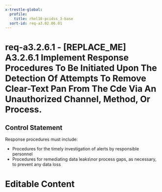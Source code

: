 ```yaml
---
x-trestle-global:
  profile:
    title: rhel10-pcidss_3-base
  sort-id: req-a3.02.06.01
---
```


# req-a3.2.6.1 - \[REPLACE_ME\] A3.2.6.1 Implement Response Procedures To Be Initiated Upon The Detection Of Attempts To Remove Clear-Text Pan From The Cde Via An Unauthorized Channel, Method, Or Process.

## Control Statement

Response procedures must include:
*  Procedures for the timely investigation of alerts by responsible
   personnel
*  Procedures for remediating data leaks\nor process gaps, as
   necessary, to prevent any data loss

# Editable Content

<!-- Make additions and edits below -->
<!-- The above represents the contents of the control as received by the profile, prior to additions. -->
<!-- If the profile makes additions to the control, they will appear below. -->
<!-- The above markdown may not be edited but you may edit the content below, and/or introduce new additions to be made by the profile. -->
<!-- If there is a yaml header at the top, parameter values may be edited. Use --set-parameters to incorporate the changes during assembly. -->
<!-- The content here will then replace what is in the profile for this control, after running profile-assemble. -->
<!-- The current profile has no added parts for this control, but you may add new ones here. -->
<!-- Each addition must have a heading either of the form ## Control my_addition_name -->
<!-- or ## Part a. (where the a. refers to one of the control statement labels.) -->
<!-- "## Control" parts are new parts added after the statement part. -->
<!-- "## Part" parts are new parts added into the top-level statement part with that label. -->
<!-- Subparts may be added with nested hash levels of the form ### My Subpart Name -->
<!-- underneath the parent ## Control or ## Part being added -->
<!-- See https://oscal-compass.github.io/compliance-trestle/tutorials/ssp_profile_catalog_authoring/ssp_profile_catalog_authoring for guidance. -->
